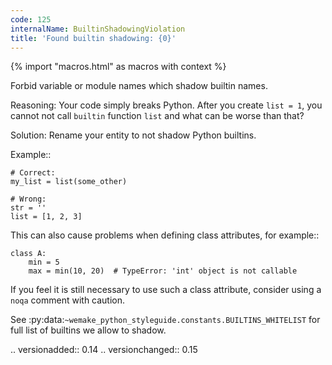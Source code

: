```yaml
---
code: 125
internalName: BuiltinShadowingViolation
title: 'Found builtin shadowing: {0}'
---
```


{% import "macros.html" as macros with context %}


Forbid variable or module names which shadow builtin names.

Reasoning:
    Your code simply breaks Python. After you create ``list = 1``,
    you cannot not call ``builtin`` function ``list``
    and what can be worse than that?

Solution:
    Rename your entity to not shadow Python builtins.

Example::

    # Correct:
    my_list = list(some_other)

    # Wrong:
    str = ''
    list = [1, 2, 3]

This can also cause problems when defining class attributes, for example::

    class A:
        min = 5
        max = min(10, 20)  # TypeError: 'int' object is not callable

If you feel it is still necessary to use such a class attribute,
consider using a `noqa` comment with caution.

See
:py:data:`~wemake_python_styleguide.constants.BUILTINS_WHITELIST`
for full list of builtins we allow to shadow.

.. versionadded:: 0.14
.. versionchanged:: 0.15
